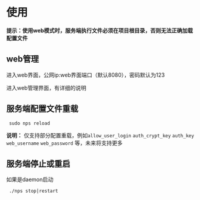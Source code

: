 # 使用
**提示：使用web模式时，服务端执行文件必须在项目根目录，否则无法正确加载配置文件**

## web管理

进入web界面，公网ip:web界面端口（默认8080），密码默认为123

进入web管理界面，有详细的说明

## 服务端配置文件重载
```shell
 sudo nps reload
```
**说明：** 仅支持部分配置重载，例如`allow_user_login` `auth_crypt_key` `auth_key` `web_username` `web_password` 等，未来将支持更多


## 服务端停止或重启
如果是daemon启动
```shell
 ./nps stop|restart
```
